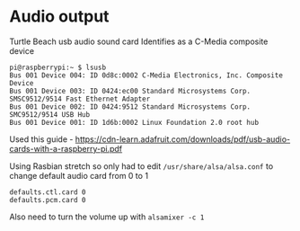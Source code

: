 Audio output
============

Turtle Beach usb audio sound card
Identifies as a C-Media composite device

```
pi@raspberrypi:~ $ lsusb
Bus 001 Device 004: ID 0d8c:0002 C-Media Electronics, Inc. Composite Device
Bus 001 Device 003: ID 0424:ec00 Standard Microsystems Corp. SMSC9512/9514 Fast Ethernet Adapter
Bus 001 Device 002: ID 0424:9512 Standard Microsystems Corp. SMC9512/9514 USB Hub
Bus 001 Device 001: ID 1d6b:0002 Linux Foundation 2.0 root hub
```

Used this guide -
https://cdn-learn.adafruit.com/downloads/pdf/usb-audio-cards-with-a-raspberry-pi.pdf

Using Rasbian stretch so only had to edit ```/usr/share/alsa/alsa.conf``` to change default audio card from 0 to 1

```
defaults.ctl.card 0
defaults.pcm.card 0
```

Also need to turn the volume up with ```alsamixer -c 1```

